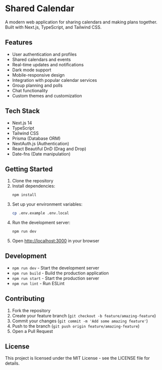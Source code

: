 # Shared Calendar

A modern web application for sharing calendars and making plans together. Built with Next.js, TypeScript, and Tailwind CSS.

## Features

- User authentication and profiles
- Shared calendars and events
- Real-time updates and notifications
- Dark mode support
- Mobile-responsive design
- Integration with popular calendar services
- Group planning and polls
- Chat functionality
- Custom themes and customization

## Tech Stack

- Next.js 14
- TypeScript
- Tailwind CSS
- Prisma (Database ORM)
- NextAuth.js (Authentication)
- React Beautiful DnD (Drag and Drop)
- Date-fns (Date manipulation)

## Getting Started

1. Clone the repository
2. Install dependencies:
   ```bash
   npm install
   ```
3. Set up your environment variables:
   ```bash
   cp .env.example .env.local
   ```
4. Run the development server:
   ```bash
   npm run dev
   ```
5. Open [http://localhost:3000](http://localhost:3000) in your browser

## Development

- `npm run dev` - Start the development server
- `npm run build` - Build the production application
- `npm run start` - Start the production server
- `npm run lint` - Run ESLint

## Contributing

1. Fork the repository
2. Create your feature branch (`git checkout -b feature/amazing-feature`)
3. Commit your changes (`git commit -m 'Add some amazing feature'`)
4. Push to the branch (`git push origin feature/amazing-feature`)
5. Open a Pull Request

## License

This project is licensed under the MIT License - see the LICENSE file for details. 